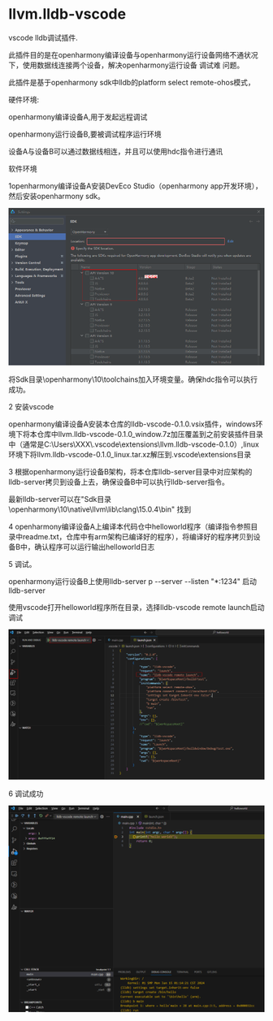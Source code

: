 # llvm.lldb-vscode
vscode lldb调试插件.

此插件目的是在openharmony编译设备与openharmony运行设备网络不通状况下，使用数据线连接两个设备，解决openharmony运行设备 调试难 问题。

此插件是基于openharmony sdk中lldb的platform select remote-ohos模式，

硬件环境:

openharmony编译设备A,用于发起远程调试

openharmony运行设备B,要被调试程序运行环境

设备A与设备B可以通过数据线相连，并且可以使用hdc指令进行通讯

软件环境

1openharmony编译设备A安装DevEco Studio（openharmony app开发环境），然后安装openharmony  sdk。

![image-20240223102622547](images//image-20240223102622547.png)

将Sdk目录\openharmony\10\toolchains加入环境变量。确保hdc指令可以执行成功。

2 安装vscode 

openharmony编译设备A安装本仓库的lldb-vscode-0.1.0.vsix插件，windows环境下将本仓库中llvm.lldb-vscode-0.1.0_window.7z加压覆盖到之前安装插件目录中（通常是C:\Users\XXX\\\.vscode\extensions\llvm.lldb-vscode-0.1.0）,linux环境下将llvm.lldb-vscode-0.1.0_linux.tar.xz解压到\.vscode\extensions目录

3 根据openharmony运行设备B架构，将本仓库lldb-server目录中对应架构的lldb-server拷贝到设备上去，确保设备B中可以执行lldb-server指令。

最新lldb-server可以在"Sdk目录\openharmony\10\native\llvm\lib\clang\15.0.4\bin" 找到

4 openharmony编译设备A上编译本代码仓中helloworld程序（编译指令参照目录中readme.txt，仓库中有arm架构已编译好的程序），将编译好的程序拷贝到设备B中，确认程序可以运行输出helloworld日志

5 调试。

openharmony运行设备B上使用lldb-server p --server --listen "*:1234"  启动lldb-server

使用vscode打开helloworld程序所在目录，选择lldb-vscode remote launch启动调试

![image-20240223114946789](images//image-20240223114946789.png)

6 调试成功

![image-20240223114515373](images//image-20240223114515373.png)

